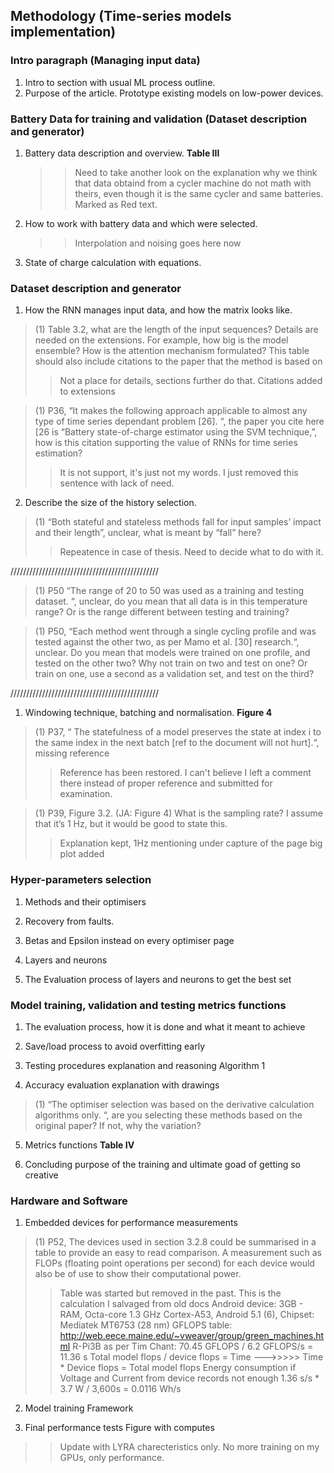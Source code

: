 ## Methodology (Time-series models implementation)
### Intro paragraph (Managing input data)
1) Intro to section with usual ML process outline.
2) Purpose of the article. Prototype existing models on low-power devices.
### Battery Data for training and validation (Dataset description and generator)
1) Battery data description and overview. **Table III**
   > > Need to take another look on the explanation why we think that data obtaind from a cycler machine do not math with theirs, even though it is the same cycler and same batteries. Marked as Red text.
2) How to work with battery data and which were selected.
   > > Interpolation and noising goes here now
3) State of charge calculation with equations.
### Dataset description and generator
1) How the RNN manages input data, and how the matrix looks like.
> (1) Table 3.2, what are the length of the input sequences? Details are needed on the extensions. For example, how big is the model ensemble? How is the attention mechanism formulated? This table should also include citations to the paper that the method is based on
> > Not a place for details, sections further do that. Citations added to extensions

> (1) P36, “It makes the following approach applicable to almost any type of time series dependant problem [26]. “, the paper you cite here [26 is “Battery state-of-charge estimator using the SVM technique,”, how is this citation supporting the value of RNNs for time series estimation?
> > It is not support, it's just not my words. I just removed this sentence with lack of need.

2) Describe the size of the history selection.
> (1) “Both stateful and stateless methods fall for input samples’ impact and their length”, unclear, what is meant by “fall” here?
> > Repeatence in case of thesis. Need to decide what to do with it.

///////////////////////////////////////////////
> (1) P50 “The range of 20 to 50 was used as a training and testing dataset. “, unclear, do you mean that all data is
in this temperature range? Or is the range different between testing and training?

> (1) P50, “Each method went through a single cycling profile and was tested against the other two, as per Mamo et al. [30] research.“, unclear. Do you mean that models were trained on one profile, and tested on the other two? Why not train on two and test on one? Or train on one, use a second as a validation set, and test on the third?

///////////////////////////////////////////////


1) Windowing technique, batching and normalisation. **Figure 4**
> (1) P37, “ The statefulness of a model preserves the state at index i to the same index in the next batch [ref to the document will not hurt].“, missing reference
> > Reference has been restored. I can't believe I left a comment there instead of proper reference and submitted for examination. 

> (1) P39, Figure 3.2. (JA: Figure 4) What is the sampling rate? I assume that it’s 1 Hz, but it would be good to state this.
> > Explanation kept, 1Hz mentioning under capture of the page big plot added

### Hyper-parameters selection
1) Methods and their optimisers

2) Recovery from faults.

3) Betas and Epsilon instead on every optimiser page

4) Layers and neurons

5) The Evaluation process of layers and neurons to get the best set

### Model training, validation and testing metrics functions
1) The evaluation process, how it is done and what it meant to achieve

2) Save/load process to avoid overfitting early

3) Testing procedures explanation and reasoning Algorithm 1

4) Accuracy evaluation explanation with drawings

> (1) “The optimiser selection was based on the derivative calculation algorithms only. “, are you selecting these methods based on the original paper? If not, why the variation?

5) Metrics functions **Table IV**

6) Concluding purpose of the training and ultimate goad of getting so creative


### Hardware and Software
1) Embedded devices for performance measurements
> (1) P52, The devices used in section 3.2.8 could be summarised in a table to provide an easy to read comparison.
A measurement such as FLOPs (floating point operations per second) for each device would also be of use to
show their computational power.
> > Table was started but removed in the past. This is the calculation I salvaged from old docs
> > Android device: 3GB - RAM, Octa-core 1.3 GHz Cortex-A53, Android 5.1 (6), Chipset: Mediatek MT6753 (28 nm)
GFLOPS table: http://web.eece.maine.edu/~vweaver/group/green_machines.html
R-Pi3B as per Tim Chant:
70.45 GFLOPS / 6.2 GFLOPS/s = 11.36 s
Total model flops / device flops = Time  --->>>>> Time * Device flops = Total model flops
Energy consumption if Voltage and Current from device records not enough
1.36 s/s * 3.7 W / 3,600s = 0.0116 Wh/s

2) Model training Framework

3) Final performance tests Figure with computes
> > Update with LYRA charecteristics only. No more training on my GPUs, only performance.

<!-- 

### Hyper-parameters selection
1) What has been done so far by others

2) Learning rate scheduler implementation and work. **Figure 4**

3) Hyper-params for optimisers. **Table 5**

4) Hyper-params for models performed by others

5) Layers and Models we determined to be used. **Figures PLH** -->

